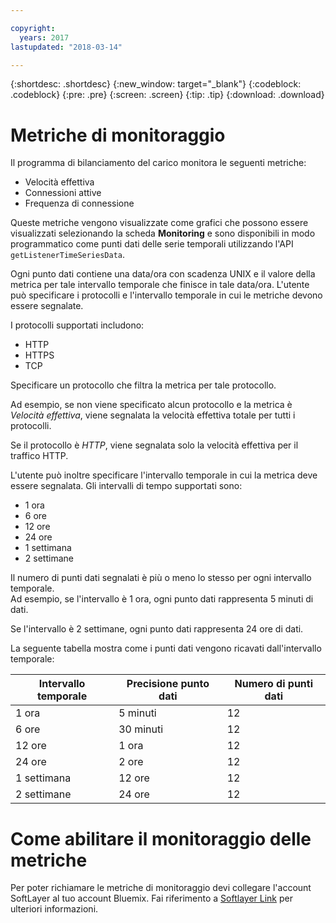 ```yaml
---

copyright:
  years: 2017
lastupdated: "2018-03-14"

---
```


{:shortdesc: .shortdesc}
{:new_window: target="_blank"}
{:codeblock: .codeblock}
{:pre: .pre}
{:screen: .screen}
{:tip: .tip}
{:download: .download}

# Metriche di monitoraggio

Il programma di bilanciamento del carico monitora le seguenti metriche: 

* Velocità effettiva
* Connessioni attive
* Frequenza di connessione

Queste metriche vengono visualizzate come grafici che possono essere visualizzati selezionando la scheda **Monitoring**
e sono disponibili in modo programmatico come punti dati delle serie temporali utilizzando l'API `getListenerTimeSeriesData`.

Ogni punto dati contiene una data/ora con scadenza UNIX e il valore della metrica per tale intervallo temporale che finisce in tale data/ora. L'utente può specificare i protocolli e l'intervallo temporale in cui le metriche devono essere segnalate. 

I protocolli supportati includono:

* HTTP
* HTTPS
* TCP

Specificare un protocollo che filtra la metrica per tale protocollo.

Ad esempio, se non viene specificato alcun protocollo e la metrica è *Velocità effettiva*,
viene segnalata la velocità effettiva totale per tutti i protocolli.

Se il protocollo è *HTTP*, viene segnalata solo la velocità effettiva per il traffico HTTP.

L'utente può inoltre specificare l'intervallo temporale in cui la metrica deve essere segnalata. Gli intervalli di tempo supportati sono: 

* 1 ora 
* 6 ore
* 12 ore
* 24 ore
* 1 settimana
* 2 settimane

Il numero di punti dati segnalati è più o meno lo stesso per ogni intervallo temporale.  
Ad esempio, se l'intervallo è 1 ora, ogni punto dati rappresenta 5 minuti di dati.

Se l'intervallo è 2 settimane, ogni punto dati rappresenta 24 ore di dati.

La seguente tabella mostra come i punti dati vengono ricavati dall'intervallo temporale:

| Intervallo temporale | Precisione punto dati | Numero di punti dati |                                                                                              
| ------------------------------------------ | --------------------------------------------------- | -------------------|
| 1 ora    | 5 minuti | 12   |
| 6 ore   | 30 minuti | 12  |
| 12 ore  | 1 ora    | 12 |
| 24 ore  | 2 ore | 12 |
| 1 settimana    | 12 ore | 12 |
| 2 settimane  | 24 ore | 12 |

# Come abilitare il monitoraggio delle metriche 

Per poter richiamare le metriche di monitoraggio devi collegare l'account SoftLayer al tuo account Bluemix. Fai riferimento a [Softlayer Link](https://console.bluemix.net/docs/account/softlayerlink.html#switching-to-ibmid) per ulteriori informazioni.
